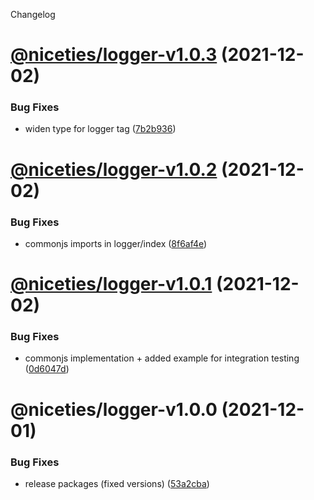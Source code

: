 Changelog

# [@niceties/logger-v1.0.3](https://github.com/kshutkin/niceties/compare/@niceties/logger-v1.0.2...@niceties/logger-v1.0.3) (2021-12-02)


### Bug Fixes

* widen type for logger tag ([7b2b936](https://github.com/kshutkin/niceties/commit/7b2b936b3ed84f3a485023db5f9c3cf559fdf50b))

# [@niceties/logger-v1.0.2](https://github.com/kshutkin/niceties/compare/@niceties/logger-v1.0.1...@niceties/logger-v1.0.2) (2021-12-02)


### Bug Fixes

* commonjs imports in logger/index ([8f6af4e](https://github.com/kshutkin/niceties/commit/8f6af4e9e8351bf90a1c5cdcb076e72ad0d186c5))

# [@niceties/logger-v1.0.1](https://github.com/kshutkin/niceties/compare/@niceties/logger-v1.0.0...@niceties/logger-v1.0.1) (2021-12-02)


### Bug Fixes

* commonjs implementation + added example for integration testing ([0d6047d](https://github.com/kshutkin/niceties/commit/0d6047d3fa5bba75469a69124533df4a5d287048))

# @niceties/logger-v1.0.0 (2021-12-01)


### Bug Fixes

* release packages (fixed versions) ([53a2cba](https://github.com/kshutkin/niceties/commit/53a2cbaedda6fad5f6f3e3484c2f7020b82b81b6))
